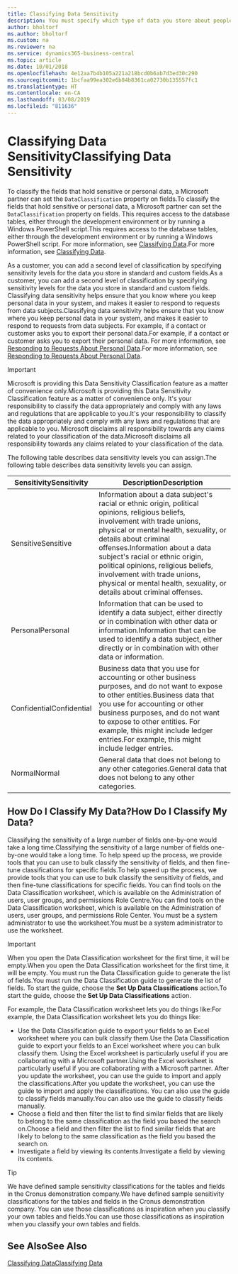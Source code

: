 ```yaml
---
title: Classifying Data Sensitivity
description: You must specify which type of data you store about people so that you can respond to data subject requests.
author: bholtorf
ms.author: bholtorf
ms.custom: na
ms.reviewer: na
ms.service: dynamics365-business-central
ms.topic: article
ms.date: 10/01/2018
ms.openlocfilehash: 4e12aa7b4b105a221a218bcd0b6ab7d3ed30c290
ms.sourcegitcommit: 1bcfaa99ea302e6b84b8361ca02730b135557fc1
ms.translationtype: HT
ms.contentlocale: en-CA
ms.lasthandoff: 03/08/2019
ms.locfileid: "811636"
---
```

# <a name="classifying-data-sensitivity"></a><span data-ttu-id="34d8d-103">Classifying Data Sensitivity</span><span class="sxs-lookup"><span data-stu-id="34d8d-103">Classifying Data Sensitivity</span></span>
<span data-ttu-id="34d8d-104">To classify the fields that hold sensitive or personal data, a Microsoft partner can set the ```DataClassification``` property on fields.</span><span class="sxs-lookup"><span data-stu-id="34d8d-104">To classify the fields that hold sensitive or personal data, a Microsoft partner can set the ```DataClassification``` property on fields.</span></span> <span data-ttu-id="34d8d-105">This requires access to the database tables, either through the development environment or by running a Windows PowerShell script.</span><span class="sxs-lookup"><span data-stu-id="34d8d-105">This requires access to the database tables, either through the development environment or by running a Windows PowerShell script.</span></span> <span data-ttu-id="34d8d-106">For more information, see [Classifying Data](https://docs.microsoft.com/en-us/dynamics-nav/classifying-data).</span><span class="sxs-lookup"><span data-stu-id="34d8d-106">For more information, see [Classifying Data](https://docs.microsoft.com/en-us/dynamics-nav/classifying-data).</span></span>  

<span data-ttu-id="34d8d-107">As a customer, you can add a second level of classification by specifying sensitivity levels for the data you store in standard and custom fields.</span><span class="sxs-lookup"><span data-stu-id="34d8d-107">As a customer, you can add a second level of classification by specifying sensitivity levels for the data you store in standard and custom fields.</span></span> <span data-ttu-id="34d8d-108">Classifying data sensitivity helps ensure that you know where you keep personal data in your system, and makes it easier to respond to requests from data subjects.</span><span class="sxs-lookup"><span data-stu-id="34d8d-108">Classifying data sensitivity helps ensure that you know where you keep personal data in your system, and makes it easier to respond to requests from data subjects.</span></span> <span data-ttu-id="34d8d-109">For example, if a contact or customer asks you to export their personal data.</span><span class="sxs-lookup"><span data-stu-id="34d8d-109">For example, if a contact or customer asks you to export their personal data.</span></span> <span data-ttu-id="34d8d-110">For more information, see [Responding to Requests About Personal Data](admin-responding-to-requests-about-personal-data.md).</span><span class="sxs-lookup"><span data-stu-id="34d8d-110">For more information, see [Responding to Requests About Personal Data](admin-responding-to-requests-about-personal-data.md).</span></span>

> [!Important]
> <span data-ttu-id="34d8d-111">Microsoft is providing this Data Sensitivity Classification feature as a matter of convenience only.</span><span class="sxs-lookup"><span data-stu-id="34d8d-111">Microsoft is providing this Data Sensitivity Classification feature as a matter of convenience only.</span></span> <span data-ttu-id="34d8d-112">It's your responsibility to classify the data appropriately and comply with any laws and regulations that are applicable to you.</span><span class="sxs-lookup"><span data-stu-id="34d8d-112">It's your responsibility to classify the data appropriately and comply with any laws and regulations that are applicable to you.</span></span> <span data-ttu-id="34d8d-113">Microsoft disclaims all responsibility towards any claims related to your classification of the data.</span><span class="sxs-lookup"><span data-stu-id="34d8d-113">Microsoft disclaims all responsibility towards any claims related to your classification of the data.</span></span>  

<span data-ttu-id="34d8d-114">The following table describes data sensitivity levels you can assign.</span><span class="sxs-lookup"><span data-stu-id="34d8d-114">The following table describes data sensitivity levels you can assign.</span></span>

|<span data-ttu-id="34d8d-115">Sensitivity</span><span class="sxs-lookup"><span data-stu-id="34d8d-115">Sensitivity</span></span>|<span data-ttu-id="34d8d-116">Description</span><span class="sxs-lookup"><span data-stu-id="34d8d-116">Description</span></span>|
|----|----|
|<span data-ttu-id="34d8d-117">Sensitive</span><span class="sxs-lookup"><span data-stu-id="34d8d-117">Sensitive</span></span> | <span data-ttu-id="34d8d-118">Information about a data subject's racial or ethnic origin, political opinions, religious beliefs, involvement with trade unions, physical or mental health, sexuality, or details about criminal offenses.</span><span class="sxs-lookup"><span data-stu-id="34d8d-118">Information about a data subject's racial or ethnic origin, political opinions, religious beliefs, involvement with trade unions, physical or mental health, sexuality, or details about criminal offenses.</span></span> |
|<span data-ttu-id="34d8d-119">Personal</span><span class="sxs-lookup"><span data-stu-id="34d8d-119">Personal</span></span> | <span data-ttu-id="34d8d-120">Information that can be used to identify a data subject, either directly or in combination with other data or information.</span><span class="sxs-lookup"><span data-stu-id="34d8d-120">Information that can be used to identify a data subject, either directly or in combination with other data or information.</span></span>|
|<span data-ttu-id="34d8d-121">Confidential</span><span class="sxs-lookup"><span data-stu-id="34d8d-121">Confidential</span></span> | <span data-ttu-id="34d8d-122">Business data that you use for accounting or other business purposes, and do not want to expose to other entities.</span><span class="sxs-lookup"><span data-stu-id="34d8d-122">Business data that you use for accounting or other business purposes, and do not want to expose to other entities.</span></span> <span data-ttu-id="34d8d-123">For example, this might include ledger entries.</span><span class="sxs-lookup"><span data-stu-id="34d8d-123">For example, this might include ledger entries.</span></span>|
|<span data-ttu-id="34d8d-124">Normal</span><span class="sxs-lookup"><span data-stu-id="34d8d-124">Normal</span></span> | <span data-ttu-id="34d8d-125">General data that does not belong to any other categories.</span><span class="sxs-lookup"><span data-stu-id="34d8d-125">General data that does not belong to any other categories.</span></span>|

## <a name="how-do-i-classify-my-data"></a><span data-ttu-id="34d8d-126">How Do I Classify My Data?</span><span class="sxs-lookup"><span data-stu-id="34d8d-126">How Do I Classify My Data?</span></span>
<span data-ttu-id="34d8d-127">Classifying the sensitivity of a large number of fields one-by-one would take a long time.</span><span class="sxs-lookup"><span data-stu-id="34d8d-127">Classifying the sensitivity of a large number of fields one-by-one would take a long time.</span></span> <span data-ttu-id="34d8d-128">To help speed up the process, we provide tools that you can use to bulk classify the sensitivity of fields, and then fine-tune classifications for specific fields.</span><span class="sxs-lookup"><span data-stu-id="34d8d-128">To help speed up the process, we provide tools that you can use to bulk classify the sensitivity of fields, and then fine-tune classifications for specific fields.</span></span> <span data-ttu-id="34d8d-129">You can find tools on the Data Classification worksheet, which is available on the Administration of users, user groups, and permissions Role Centre.</span><span class="sxs-lookup"><span data-stu-id="34d8d-129">You can find tools on the Data Classification worksheet, which is available on the Administration of users, user groups, and permissions Role Center.</span></span> <span data-ttu-id="34d8d-130">You must be a system administrator to use the worksheet.</span><span class="sxs-lookup"><span data-stu-id="34d8d-130">You must be a system administrator to use the worksheet.</span></span>

> [!Important]
> <span data-ttu-id="34d8d-131">When you open the Data Classification worksheet for the first time, it will be empty.</span><span class="sxs-lookup"><span data-stu-id="34d8d-131">When you open the Data Classification worksheet for the first time, it will be empty.</span></span> <span data-ttu-id="34d8d-132">You must run the Data Classification guide to generate the list of fields.</span><span class="sxs-lookup"><span data-stu-id="34d8d-132">You must run the Data Classification guide to generate the list of fields.</span></span> <span data-ttu-id="34d8d-133">To start the guide, choose the **Set Up Data Classifications** action.</span><span class="sxs-lookup"><span data-stu-id="34d8d-133">To start the guide, choose the **Set Up Data Classifications** action.</span></span>

<span data-ttu-id="34d8d-134">For example, the Data Classification worksheet lets you do things like:</span><span class="sxs-lookup"><span data-stu-id="34d8d-134">For example, the Data Classification worksheet lets you do things like:</span></span>  

* <span data-ttu-id="34d8d-135">Use the Data Classification guide to export your fields to an Excel worksheet where you can bulk classify them.</span><span class="sxs-lookup"><span data-stu-id="34d8d-135">Use the Data Classification guide to export your fields to an Excel worksheet where you can bulk classify them.</span></span> <span data-ttu-id="34d8d-136">Using the Excel worksheet is particularly useful if you are collaborating with a Microsoft partner.</span><span class="sxs-lookup"><span data-stu-id="34d8d-136">Using the Excel worksheet is particularly useful if you are collaborating with a Microsoft partner.</span></span> <span data-ttu-id="34d8d-137">After you update the worksheet, you can use the guide to import and apply the classifications.</span><span class="sxs-lookup"><span data-stu-id="34d8d-137">After you update the worksheet, you can use the guide to import and apply the classifications.</span></span> <span data-ttu-id="34d8d-138">You can also use the guide to classify fields manually.</span><span class="sxs-lookup"><span data-stu-id="34d8d-138">You can also use the guide to classify fields manually.</span></span>  
* <span data-ttu-id="34d8d-139">Choose a field and then filter the list to find similar fields that are likely to belong to the same classification as the field you based the search on.</span><span class="sxs-lookup"><span data-stu-id="34d8d-139">Choose a field and then filter the list to find similar fields that are likely to belong to the same classification as the field you based the search on.</span></span>  
* <span data-ttu-id="34d8d-140">Investigate a field by viewing its contents.</span><span class="sxs-lookup"><span data-stu-id="34d8d-140">Investigate a field by viewing its contents.</span></span>  

> [!Tip]
> <span data-ttu-id="34d8d-141">We have defined sample sensitivity classifications for the tables and fields in the Cronus demonstration company.</span><span class="sxs-lookup"><span data-stu-id="34d8d-141">We have defined sample sensitivity classifications for the tables and fields in the Cronus demonstration company.</span></span> <span data-ttu-id="34d8d-142">You can use those classifications as inspiration when you classify your own tables and fields.</span><span class="sxs-lookup"><span data-stu-id="34d8d-142">You can use those classifications as inspiration when you classify your own tables and fields.</span></span>

## <a name="see-also"></a><span data-ttu-id="34d8d-143">See Also</span><span class="sxs-lookup"><span data-stu-id="34d8d-143">See Also</span></span>
[<span data-ttu-id="34d8d-144">Classifying Data</span><span class="sxs-lookup"><span data-stu-id="34d8d-144">Classifying Data</span></span>](https://docs.microsoft.com/en-us/dynamics-nav/classifying-data)  
